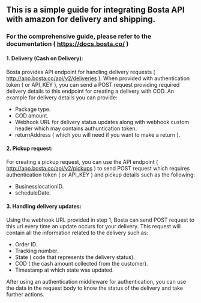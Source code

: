## This is a simple guide for integrating Bosta API with amazon for delivery and shipping.
### For the comprehensive guide, please refer to the documentation ( https://docs.bosta.co/ )

#### 1.    Delivery (Cash on Delivery):
Bosta provides API endpoint for handling delivery requests ( http://app.bosta.co/api/v2/deliveries ). When provided with authentication token ( or API_KEY ), you can send a POST request providing required delivery details to this endpoint for creating a delivery with COD. An example for delivery details you can provide:
- Package type.
- COD amount.
- Webhook URL for delivery status updates along with webhook custom header which may contains authuntication token.
- returnAddress ( which you will need if you want to make a return ).
#### 2.    Pickup request:
For creating a pickup request, you can use the API endpoint ( http://app.bosta.co/api/v2/pickups ) to send POST request which requires authentication token ( or API_KEY ) and pickup details such as the following:
- BusinesslocationID.
- scheduleDate.
#### 3.    Handling delivery updates:
Using the webhook URL provided in step 1, Bosta can send POST request to this url every time an update occurs for your delivery. This request will contain all the information related to the delivery such as:
- Order ID.
- Tracking number.
- State ( code that represents the delivery status).
- COD ( the cash amount collected from the customer).
- Timestamp at which state was updated.

After using an authentication middleware for authentication, you can use the data in the request body to know the status of the delivery and take further actions.

